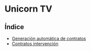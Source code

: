 # Unicorn TV

## Índice

  * [Generación automática de contratos](generacion_contratos.md)
  * [Contratos intervención](contratos_intervencion.md)
